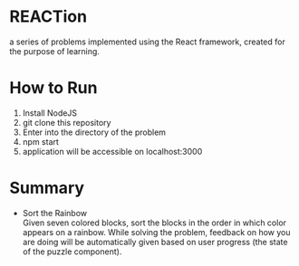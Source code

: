 # REACTion
a series of problems implemented using the React framework, created for the purpose of learning.

# How to Run
1. Install NodeJS
2. git clone this repository
3. Enter into the directory of the problem
4. npm start
5. application will be accessible on localhost:3000

# Summary
- Sort the Rainbow\
Given seven colored blocks, sort the blocks in the order in which color appears on a rainbow. 
While solving the problem, feedback on how you are doing will be automatically given based on user progress (the state of the puzzle component).
